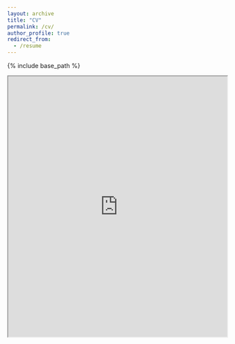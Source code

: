 ```yaml
---
layout: archive
title: "CV"
permalink: /cv/
author_profile: true
redirect_from:
  - /resume
---
```


{% include base_path %}

<iframe src="http://academicpages.github.io/files/paper1.pdf" width="100%" height="600px"> This browser does not support PDFs. Please download the PDF to view it: <a href="/assets/cv.pdf">Download PDF</a>. </iframe>
